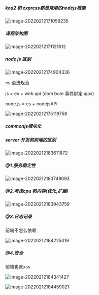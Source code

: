 ##### koa2 和 express都是常用的nodejs框架

![image-20220212171059235](C:\Users\inui\AppData\Roaming\Typora\typora-user-images\image-20220212171059235.png)



##### 课程架构图

![image-20220212171121612](C:\Users\inui\AppData\Roaming\Typora\typora-user-images\image-20220212171121612.png)

##### node js 区别

![image-20220212174904336](C:\Users\inui\AppData\Roaming\Typora\typora-user-images\image-20220212174904336.png)

es 语法规范

js = es + web api (dom bom 事件绑定 ajax) 

node.js = es + nodejsAPi 

![image-20220212175119758](C:\Users\inui\AppData\Roaming\Typora\typora-user-images\image-20220212175119758.png)



##### commonjs模块化

##### server 开发和前端的区别

![image-20220212183611872](C:\Users\inui\AppData\Roaming\Typora\typora-user-images\image-20220212183611872.png)

##### @1.服务稳定性

![image-20220212183749093](C:\Users\inui\AppData\Roaming\Typora\typora-user-images\image-20220212183749093.png)

##### @2.考虑cpu 和内存(优化,扩展)

![image-20220212183943759](C:\Users\inui\AppData\Roaming\Typora\typora-user-images\image-20220212183943759.png)

##### @3.日志记录

前端不怎么依赖

![image-20220212184225019](C:\Users\inui\AppData\Roaming\Typora\typora-user-images\image-20220212184225019.png)

##### @4.安全

前端也就xss 

![image-20220212184341427](C:\Users\inui\AppData\Roaming\Typora\typora-user-images\image-20220212184341427.png)

![image-20220212184459021](C:\Users\inui\AppData\Roaming\Typora\typora-user-images\image-20220212184459021.png)
